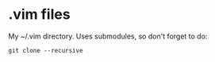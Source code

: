 # .vim files

My ~/.vim directory. Uses submodules, so don't forget to do:

```
git clone --recursive
```

